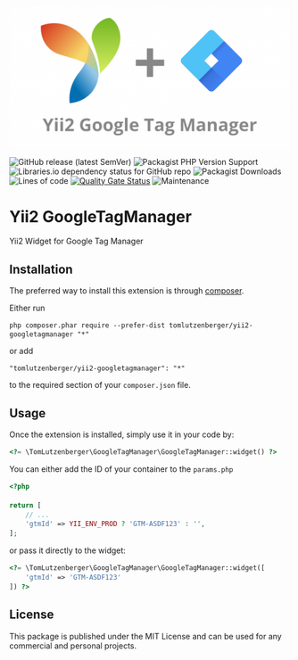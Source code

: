 ![Yii2 Google Tag Manager](logo.png)

![GitHub release (latest SemVer)](https://img.shields.io/github/v/release/tomlutzenberger/yii2-googletagmanager)
![Packagist PHP Version Support](https://img.shields.io/packagist/php-v/tomlutzenberger/yii2-googletagmanager)
![Libraries.io dependency status for GitHub repo](https://img.shields.io/librariesio/github/tomlutzenberger/yii2-googletagmanager)
![Packagist Downloads](https://img.shields.io/packagist/dt/tomlutzenberger/yii2-googletagmanager)
![Lines of code](https://img.shields.io/tokei/lines/github/tomlutzenberger/yii2-googletagmanager)
[![Quality Gate Status](https://sonarcloud.io/api/project_badges/measure?project=tomlutzenberger_yii2-googletagmanager&metric=alert_status)](https://sonarcloud.io/dashboard?id=tomlutzenberger_yii2-googletagmanager)
![Maintenance](https://img.shields.io/maintenance/yes/2021)

Yii2 GoogleTagManager
=====================
Yii2 Widget for Google Tag Manager

Installation
------------

The preferred way to install this extension is through [composer](http://getcomposer.org/download/).

Either run

```
php composer.phar require --prefer-dist tomlutzenberger/yii2-googletagmanager "*"
```

or add

```
"tomlutzenberger/yii2-googletagmanager": "*"
```

to the required section of your `composer.json` file.


Usage
-----

Once the extension is installed, simply use it in your code by:

```php
<?= \TomLutzenberger\GoogleTagManager\GoogleTagManager::widget() ?>
```

You can either add the ID of your container to the `params.php`

```php
<?php
      
return [
    // ...
    'gtmId' => YII_ENV_PROD ? 'GTM-ASDF123' : '',
];
```

or pass it
directly to the widget: 

```php
<?= \TomLutzenberger\GoogleTagManager\GoogleTagManager::widget([
    'gtmId' => 'GTM-ASDF123'
]) ?>
```

License
-----
This package is published under the MIT License and can be used for any 
commercial and personal projects.
